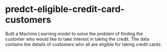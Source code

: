# predct-eligible-credit-card-customers
Built a Machine Learning model to solve the problem of finding the customer who would like to take interest in taking the credit. The data contains the details of customers who all are eligible for taking credit cards.
